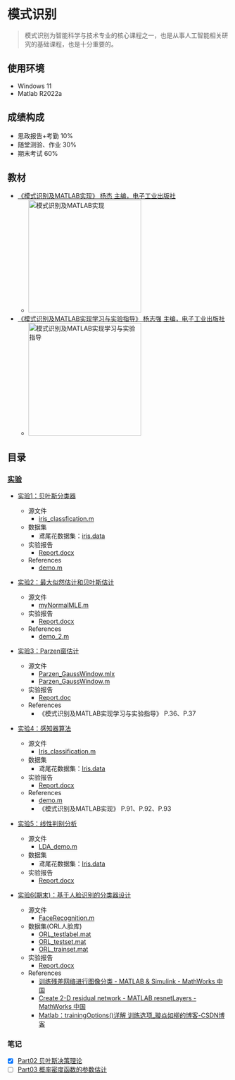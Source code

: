 # 模式识别

> 模式识别为智能科学与技术专业的核心课程之一，也是从事人工智能相关研究的基础课程，也是十分重要的。

## 使用环境

* Windows 11
* Matlab R2022a

## 成绩构成

* 思政报告+考勤 10%
* 随堂测验、作业 30%
* 期末考试 60%

## 教材

* [《模式识别及MATLAB实现》 杨杰 主编，电子工业出版社](https://book.douban.com/subject/27116851/)
  * <img alt="模式识别及MATLAB实现" width=256 src="https://img2.doubanio.com/view/subject/s/public/s29520171.jpg">
* [《模式识别及MATLAB实现学习与实验指导》 杨志强 主编，电子工业出版社](https://book.douban.com/subject/27137481/)
  * <img alt="模式识别及MATLAB实现学习与实验指导" width=256 src="https://img1.doubanio.com/view/subject/s/public/s29541448.jpg">

## 目录

### [实验](./Experiments)

* [实验1：贝叶斯分类器](./Experiments/Exp1)
  * 源文件
    * [iris_classfication.m](./Experiments/Exp1/Code/iris_classfication.m)
  * 数据集
    * 鸢尾花数据集：[iris.data](./Experiments/Exp1/Code/iris.data)
  * 实验报告
    * [Report.docx](./Experiments/Exp1/Report.docx)
  * References
    * [demo.m](./Experiments/Exp1/Code/demo.m)

* [实验2：最大似然估计和贝叶斯估计](./Experiments/Exp2)
  * 源文件
    * [myNormalMLE.m](./Experiments/Exp2/Code/myNormalMLE.m)
  * 实验报告
    * [Report.docx](./Experiments/Exp2/Report.docx)
  * References
    * [demo_2.m](./Experiments/Exp2/Code/demo_2.m)

* [实验3：Parzen窗估计](./Experiments/Exp3)
  * 源文件
    * [Parzen_GaussWindow.mlx](./Experiments/Exp3/Code/Parzen_GaussWindow.mlx)
    * [Parzen_GaussWindow.m](./Experiments/Exp3/Code/Parzen_GaussWindow.m)
  * 实验报告
    * [Report.doc](./Experiments/Exp3/Report.doc)
  * References
    * 《模式识别及MATLAB实现学习与实验指导》 P.36、P.37

* [实验4：感知器算法](./Experiments/Exp4)
  * 源文件
    * [Iris_classification.m](./Experiments/Exp4/Code/Iris_classification.m)
  * 数据集
    * 鸢尾花数据集：[Iris.data](./Experiments/Exp4/Code/Iris.data)
  * 实验报告
    * [Report.docx](./Experiments/Exp4/Report.docx)
  * References
    * [demo.m](./Experiments/Exp4/Code/demo.m)
    * 《模式识别及MATLAB实现》 P.91、P.92、P.93

* [实验5：线性判别分析](./Experiments/Exp5)
  * 源文件
    * [LDA_demo.m](./Experiments/Exp5/Code/LDA_demo.m)
  * 数据集
    * 鸢尾花数据集：[Iris.data](./Experiments/Exp5/Code/Iris.data)
  * 实验报告
    * [Report.docx](./Experiments/Exp5/Report.docx)

* [实验6(期末)：基于人脸识别的分类器设计](./Experiments/Exp6)
  * 源文件
    * [FaceRecognition.m](./Experiments/Exp6/Code/FaceRecognation.m)
  * 数据集(ORL人脸库)
    * [ORL_testlabel.mat](./Experiments/Exp6/Code/ORL_testlabel.mat)
    * [ORL_testset.mat](./Experiments/Exp6/Code/ORL_testset.mat)
    * [ORL_trainset.mat](./Experiments/Exp6/Code/ORL_trainset.mat)
  * 实验报告
    * [Report.docx](./Experiments/Exp6/Report.docx)
  * References
    * [训练残差网络进行图像分类 - MATLAB & Simulink - MathWorks 中国](https://ww2.mathworks.cn/help/deeplearning/ug/train-residual-network-for-image-classification.html)
    * [Create 2-D residual network - MATLAB resnetLayers - MathWorks 中国](https://ww2.mathworks.cn/help/deeplearning/ref/resnetlayers.html)
    * [Matlab：trainingOptions()详解 训练选项_璇焱如柳的博客-CSDN博客](https://blog.csdn.net/a1367666195/article/details/112323834)

### 笔记

* [x] [Part02 贝叶斯决策理论](./Notes/Part02-贝叶斯决策理论.md)
* [ ] [Part03 概率密度函数的参数估计](./Notes/Part03-概率密度函数的参数估计.md)
